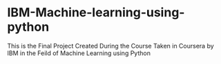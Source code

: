 # IBM-Machine-learning-using-python

This is the Final Project Created During the Course Taken in Coursera 
by IBM in the Feild of Machine Learning using Python
